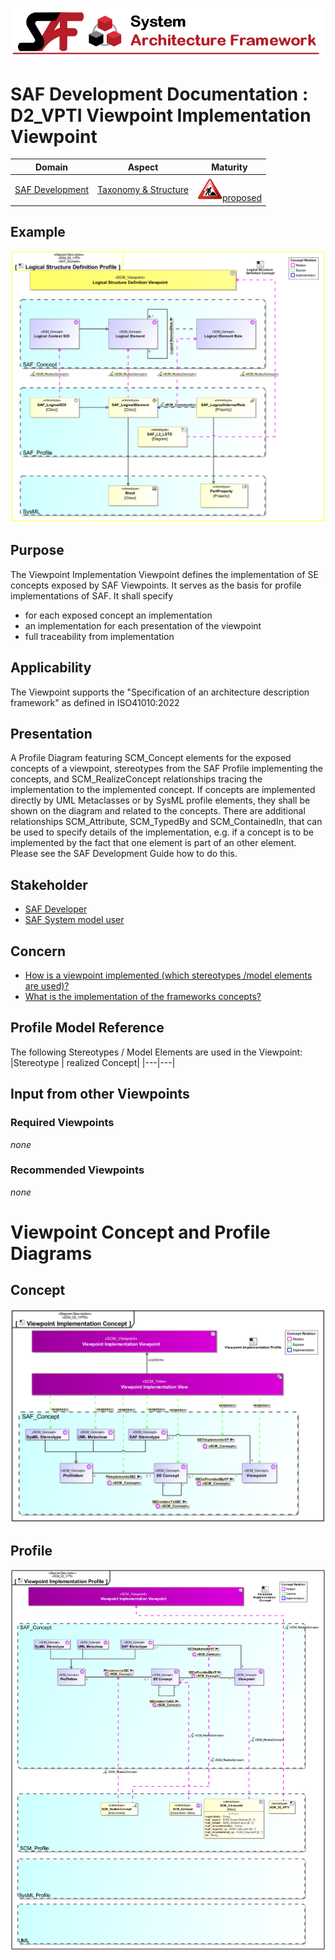 ![System Architecture Framework](../../diagrams/Banner_SAF.png)
# SAF Development Documentation : **D2_VPTI** Viewpoint Implementation Viewpoint
|**Domain**|**Aspect**|**Maturity**|
| --- | --- | --- |
|[SAF Development](../../domains.md#Domain-SAF-Development)|[Taxonomy & Structure](../../aspects.md#Aspect-Taxonomy-&-Structure)|![Proposed](../../diagrams/Under_construction_icon-red.svg )[proposed](../../using-saf/maturity.md#proposed)|
## Example
![Viewpoint-Implementation-Viewpoint-primary-example.svg](../../diagrams/vp-examples/Viewpoint-Implementation-Viewpoint-primary-example.svg)
## Purpose
The Viewpoint Implementation Viewpoint defines the implementation of SE concepts exposed by SAF Viewpoints. It serves as the basis for profile implementations of SAF. It shall specify
* for each exposed concept an implementation
* an implementation for each presentation of the viewpoint
* full traceability from implementation 
## Applicability
The Viewpoint supports the  "Specification of an architecture description framework" as defined in ISO41010:2022
## Presentation
A Profile Diagram featuring SCM_Concept elements for the exposed concepts of a viewpoint, stereotypes from the SAF Profile implementing the concepts, and SCM_RealizeConcept relationships tracing the implementation to the implemented concept. If concepts are implemented directly by UML Metaclasses or by SysML profile elements, they shall be shown on the diagram and related to the concepts. There are additional relationships SCM_Attribute, SCM_TypedBy and SCM_ContainedIn, that can be used to specify details of the implementation, e.g. if a concept is to be implemented by the fact that one element is part of an other element. Please see the SAF Development Guide how to do this.

## Stakeholder
* [SAF Developer](../../stakeholders.md#SAF-Developer)
* [SAF System model user](../../stakeholders.md#SAF-System-model-user)
## Concern
* [How is a viewpoint implemented (which stereotypes /model elements are used)? ](../../concerns.md#_2024x_26f0132_1719130358584_780281_14792)
* [What is the implementation of the frameworks concepts?](../../concerns.md#_2024x_26f0132_1719130336926_829742_14789)
## Profile Model Reference
The following Stereotypes / Model Elements are used in the Viewpoint:
|Stereotype | realized Concept|
|---|---|
## Input from other Viewpoints
### Required Viewpoints
*none*
### Recommended Viewpoints
*none*
# Viewpoint Concept and Profile Diagrams
## Concept
![Viewpoint Implementation Concept](diagrams/Viewpoint-Implementation-Concept.svg)
## Profile
![Viewpoint Implementation Profile](diagrams/Viewpoint-Implementation-Profile.svg)
